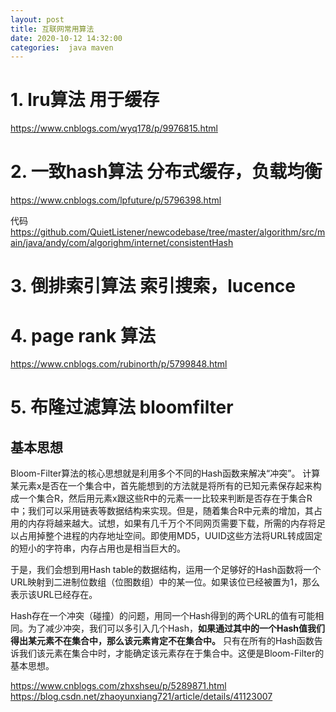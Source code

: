 ```yaml
---
layout: post
title: 互联网常用算法
date: 2020-10-12 14:32:00
categories:  java maven
---
```


# 1. lru算法 用于缓存
https://www.cnblogs.com/wyq178/p/9976815.html

# 2. 一致hash算法 分布式缓存，负载均衡
https://www.cnblogs.com/lpfuture/p/5796398.html

代码
https://github.com/QuietListener/newcodebase/tree/master/algorithm/src/main/java/andy/com/algorighm/internet/consistentHash

# 3. 倒排索引算法 索引搜索，lucence

# 4. page rank 算法
https://www.cnblogs.com/rubinorth/p/5799848.html

# 5. 布隆过滤算法 bloomfilter
## 基本思想
Bloom-Filter算法的核心思想就是利用多个不同的Hash函数来解决“冲突”。
计算某元素x是否在一个集合中，首先能想到的方法就是将所有的已知元素保存起来构成一个集合R，然后用元素x跟这些R中的元素一一比较来判断是否存在于集合R中；我们可以采用链表等数据结构来实现。但是，随着集合R中元素的增加，其占用的内存将越来越大。试想，如果有几千万个不同网页需要下载，所需的内存将足以占用掉整个进程的内存地址空间。即使用MD5，UUID这些方法将URL转成固定的短小的字符串，内存占用也是相当巨大的。

于是，我们会想到用Hash table的数据结构，运用一个足够好的Hash函数将一个URL映射到二进制位数组（位图数组）中的某一位。如果该位已经被置为1，那么表示该URL已经存在。

Hash存在一个冲突（碰撞）的问题，用同一个Hash得到的两个URL的值有可能相同。为了减少冲突，我们可以多引入几个Hash，**如果通过其中的一个Hash值我们得出某元素不在集合中，那么该元素肯定不在集合中。** 只有在所有的Hash函数告诉我们该元素在集合中时，才能确定该元素存在于集合中。这便是Bloom-Filter的基本思想。


https://www.cnblogs.com/zhxshseu/p/5289871.html
https://blog.csdn.net/zhaoyunxiang721/article/details/41123007